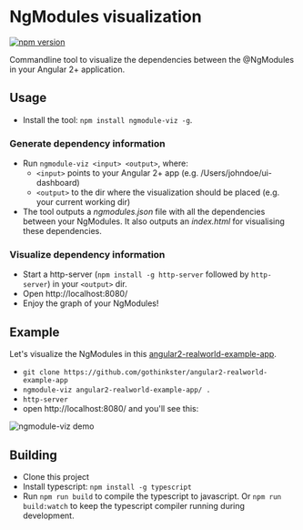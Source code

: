 # NgModules visualization 
[![npm version](https://badge.fury.io/js/ngmodule-viz.svg)](https://badge.fury.io/js/ngmodule-viz)

Commandline tool to visualize the dependencies between the @NgModules in your Angular 2+ application.

## Usage
* Install the tool: `npm install ngmodule-viz -g`.

### Generate dependency information
* Run `ngmodule-viz <input> <output>`, where:
  * `<input>` points to your Angular 2+ app (e.g. /Users/johndoe/ui-dashboard) 
  * `<output>` to the dir where the visualization should be placed (e.g. your current working dir)
* The tool outputs a _ngmodules.json_ file with all the dependencies between your NgModules. It also outputs an _index.html_ for visualising these dependencies. 

### Visualize dependency information
* Start a http-server (`npm install -g http-server` followed by `http-server`) in your `<output>` dir.
* Open http://localhost:8080/
* Enjoy the graph of your NgModules!

## Example
Let's visualize the NgModules in this [angular2-realworld-example-app](https://github.com/gothinkster/angular2-realworld-example-app).

* `git clone https://github.com/gothinkster/angular2-realworld-example-app`
* `ngmodule-viz angular2-realworld-example-app/ .`
* `http-server`
* open http://localhost:8080/ and you'll see this:

![ngmodule-viz demo](https://github.com/politie/ngmodule-viz/blob/master/demo/ngmodule-viz-demo.gif "ngmodule-viz demo")

## Building
* Clone this project
* Install typescript: `npm install -g typescript`
* Run `npm run build` to compile the typescript to javascript. Or `npm run build:watch` to keep the typescript compiler running during development.
